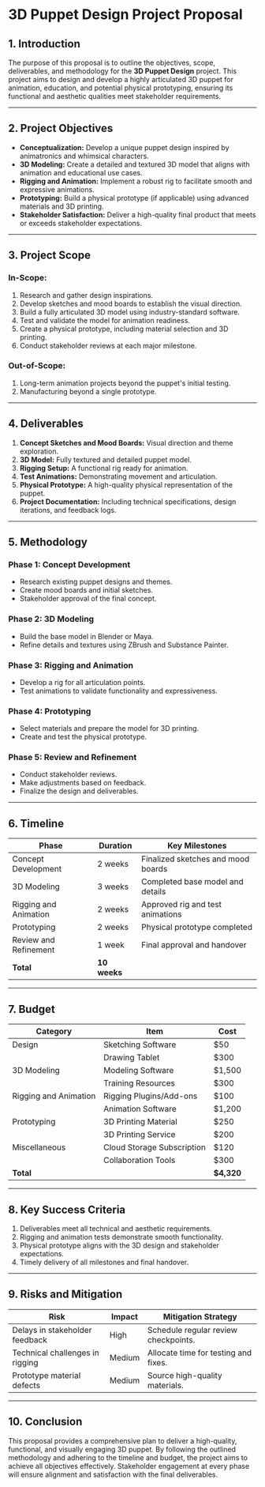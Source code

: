 # **3D Puppet Design Project Proposal**

## **1. Introduction**
The purpose of this proposal is to outline the objectives, scope, deliverables, and methodology for the **3D Puppet Design** project. This project aims to design and develop a highly articulated 3D puppet for animation, education, and potential physical prototyping, ensuring its functional and aesthetic qualities meet stakeholder requirements.

---

## **2. Project Objectives**
- **Conceptualization:** Develop a unique puppet design inspired by animatronics and whimsical characters.
- **3D Modeling:** Create a detailed and textured 3D model that aligns with animation and educational use cases.
- **Rigging and Animation:** Implement a robust rig to facilitate smooth and expressive animations.
- **Prototyping:** Build a physical prototype (if applicable) using advanced materials and 3D printing.
- **Stakeholder Satisfaction:** Deliver a high-quality final product that meets or exceeds stakeholder expectations.

---

## **3. Project Scope**

### **In-Scope:**
1. Research and gather design inspirations.
2. Develop sketches and mood boards to establish the visual direction.
3. Build a fully articulated 3D model using industry-standard software.
4. Test and validate the model for animation readiness.
5. Create a physical prototype, including material selection and 3D printing.
6. Conduct stakeholder reviews at each major milestone.

### **Out-of-Scope:**
1. Long-term animation projects beyond the puppet's initial testing.
2. Manufacturing beyond a single prototype.

---

## **4. Deliverables**
1. **Concept Sketches and Mood Boards:** Visual direction and theme exploration.
2. **3D Model:** Fully textured and detailed puppet model.
3. **Rigging Setup:** A functional rig ready for animation.
4. **Test Animations:** Demonstrating movement and articulation.
5. **Physical Prototype:** A high-quality physical representation of the puppet.
6. **Project Documentation:** Including technical specifications, design iterations, and feedback logs.

---

## **5. Methodology**
### **Phase 1: Concept Development**
- Research existing puppet designs and themes.
- Create mood boards and initial sketches.
- Stakeholder approval of the final concept.

### **Phase 2: 3D Modeling**
- Build the base model in Blender or Maya.
- Refine details and textures using ZBrush and Substance Painter.

### **Phase 3: Rigging and Animation**
- Develop a rig for all articulation points.
- Test animations to validate functionality and expressiveness.

### **Phase 4: Prototyping**
- Select materials and prepare the model for 3D printing.
- Create and test the physical prototype.

### **Phase 5: Review and Refinement**
- Conduct stakeholder reviews.
- Make adjustments based on feedback.
- Finalize the design and deliverables.

---

## **6. Timeline**
| **Phase**                 | **Duration**   | **Key Milestones**                      |
|---------------------------|----------------|-----------------------------------------|
| Concept Development      | 2 weeks       | Finalized sketches and mood boards      |
| 3D Modeling              | 3 weeks       | Completed base model and details        |
| Rigging and Animation    | 2 weeks       | Approved rig and test animations        |
| Prototyping              | 2 weeks       | Physical prototype completed            |
| Review and Refinement    | 1 week        | Final approval and handover             |
| **Total**                | **10 weeks**  |                                         |

---

## **7. Budget**
| **Category**         | **Item**                   | **Cost**      |
|-----------------------|----------------------------|---------------|
| Design               | Sketching Software         | $50           |
|                      | Drawing Tablet             | $300          |
| 3D Modeling          | Modeling Software          | $1,500        |
|                      | Training Resources         | $300          |
| Rigging and Animation| Rigging Plugins/Add-ons    | $100          |
|                      | Animation Software         | $1,200        |
| Prototyping          | 3D Printing Material       | $250          |
|                      | 3D Printing Service        | $200          |
| Miscellaneous        | Cloud Storage Subscription | $120          |
|                      | Collaboration Tools        | $300          |
| **Total**            |                            | **$4,320**    |

---

## **8. Key Success Criteria**
1. Deliverables meet all technical and aesthetic requirements.
2. Rigging and animation tests demonstrate smooth functionality.
3. Physical prototype aligns with the 3D design and stakeholder expectations.
4. Timely delivery of all milestones and final handover.

---

## **9. Risks and Mitigation**
| **Risk**                          | **Impact**   | **Mitigation Strategy**               |
|-----------------------------------|--------------|---------------------------------------|
| Delays in stakeholder feedback    | High         | Schedule regular review checkpoints.  |
| Technical challenges in rigging   | Medium       | Allocate time for testing and fixes.  |
| Prototype material defects        | Medium       | Source high-quality materials.        |

---

## **10. Conclusion**
This proposal provides a comprehensive plan to deliver a high-quality, functional, and visually engaging 3D puppet. By following the outlined methodology and adhering to the timeline and budget, the project aims to achieve all objectives effectively. Stakeholder engagement at every phase will ensure alignment and satisfaction with the final deliverables.
